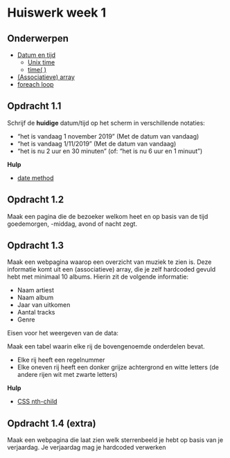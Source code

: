 # Huiswerk week 1

## Onderwerpen 
- [Datum en tijd](https://www.php.net/manual/en/function.date.php)
    - [Unix time](https://en.wikipedia.org/wiki/Unix_time)
    - [time( )](https://www.php.net/manual/en/function.time.php)
- [(Associatieve) array](https://www.php.net/manual/en/language.types.array.php)
- [foreach loop](https://www.php.net/manual/en/control-structures.foreach.php) 

## Opdracht 1.1

Schrijf	de	**huidige**	datum/tijd	op	het	scherm	in	verschillende	notaties:
- “het	is	vandaag	1	november	2019” (Met	de	datum	van	vandaag)
- “het	is	vandaag	1/11/2019” (Met	de	datum	van	vandaag)
- “het	is	nu	2	uur	en	30	minuten”	(of:	“het	is	nu	6	uur	en	1	minuut”)

**Hulp**
- [date method](https://www.php.net/manual/en/function.date.php)

## Opdracht 1.2

Maak een pagina die de bezoeker welkom heet en op basis van de tijd goedemorgen, -middag, avond of nacht zegt.

## Opdracht 1.3
Maak een webpagina waarop een overzicht van muziek te zien is. Deze informatie komt uit een (associatieve) array, 
die je zelf hardcoded gevuld hebt met minimaal 10 albums. Hierin zit de volgende informatie:

- Naam artiest
- Naam album
- Jaar van uitkomen
- Aantal tracks
- Genre

Eisen voor het weergeven van de data:

Maak een tabel waarin elke rij de bovengenoemde onderdelen bevat.
- Elke rij heeft een regelnummer
- Elke oneven rij heeft een donker grijze achtergrond en witte letters (de andere rijen wit met zwarte letters)

**Hulp**
- [CSS nth-child](https://developer.mozilla.org/en-US/docs/Web/CSS/:nth-child)

## Opdracht 1.4 (extra)

Maak een webpagina die laat zien welk sterrenbeeld je hebt op basis van je verjaardag. Je verjaardag mag je hardcoded verwerken